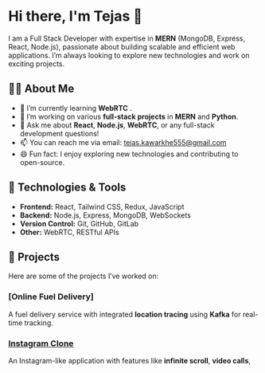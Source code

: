 # Hi there, I'm Tejas 👋

I am a Full Stack Developer with expertise in **MERN** (MongoDB, Express, React, Node.js), passionate about building scalable and efficient web applications. I’m always looking to explore new technologies and work on exciting projects.

## 🧑‍💻 About Me
- 🌱 I’m currently learning **WebRTC** .
- 🔭 I’m working on various **full-stack projects** in **MERN** and **Python**.
- 💬 Ask me about **React**, **Node.js**, **WebRTC**, or any full-stack development questions!
- 📫 You can reach me via email: [tejas.kawarkhe555@gmail.com](mailto:your.email@example.com)
- 😄 Fun fact: I enjoy exploring new technologies and contributing to open-source.

## 🔧 Technologies & Tools
- **Frontend:** React, Tailwind CSS, Redux, JavaScript
- **Backend:** Node.js, Express, MongoDB, WebSockets
- **Version Control:** Git, GitHub, GitLab
- **Other:** WebRTC, RESTful APIs

## 🚀 Projects
Here are some of the projects I’ve worked on:


### [Online Fuel Delivery]
A fuel delivery service with integrated **location tracing** using **Kafka** for real-time tracking.

### [Instagram Clone](https://github.com/yourusername/projectname)
An Instagram-like application with features like **infinite scroll**, **video calls**, 
